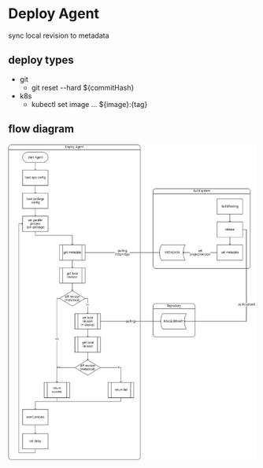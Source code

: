 # Deploy Agent
sync local revision to metadata

## deploy types
- git
  - git reset --hard ${commitHash}
- k8s
  - kubectl set image ... ${image}:{tag}

## flow diagram
![flow diagram](./resource/deploy-agent.jpg)
